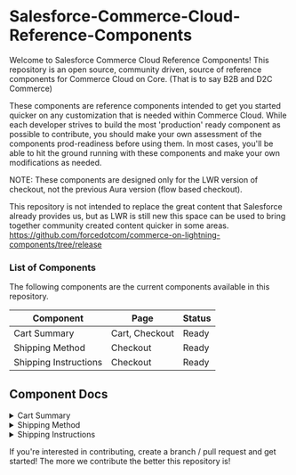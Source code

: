 # Salesforce-Commerce-Cloud-Reference-Components

Welcome to Salesforce Commerce Cloud Reference Components! 
This repository is an open source, community driven, source of reference components for Commerce Cloud on Core. (That is to say B2B and D2C Commerce)

These components are reference components intended to get you started quicker on any customization that is needed within Commerce Cloud. While each developer strives to build the most 'production' ready component as possible to contribute, you should make your own assessment of the components prod-readiness before using them. 
In most cases, you'll be able to hit the ground running with these components and make your own modifications as needed. 

NOTE: These components are designed only for the LWR version of checkout, not the previous Aura version (flow based checkout).

This repository is not intended to replace the great content that Salesforce already provides us, but as LWR is still new this space can be used to bring together community created content quicker in some areas. 
https://github.com/forcedotcom/commerce-on-lightning-components/tree/release

### List of Components
The following components are the current components available in this repository.

| Component  | Page | Status |
| ------------- | ------------- | ------------- |
| Cart Summary  | Cart, Checkout  | Ready |
| Shipping Method  | Checkout  | Ready |
| Shipping Instructions  | Checkout  | Ready |

## Component Docs

<details>
<summary>Cart Summary</summary>
This component utilizes a combination of slots & expressions to be a light weight version of cart summary. 

### Installation Steps
1. Deploy Code to your instance
2. Navigate to the Cart Page in Experience Builder
3. Drag 'Cart Summary' under the custom component section to the top right of the right column on cart page.
  You'll notice that the component comes over with place holder values for the $$, this is so you can see what the formatting looks like in Experience Builder. You'll also notice that there are slots available for you to place your text into the component and style as you wish. 
4. Drag a 'Text Block' component into each of the slots and style as needed
5. Publish Site
6. Login as user and check components values for accuracy
  
### Limitation
-   This version does not utilize apex to bring cart summary details to the screen, so it's relying on expressions to show the information
-   This version is not as 'smart' as the native component, meaning it won't hide and show promotions automatically or give you striked out original prices. If you want that functionality you'll have to add that afterwards. 
</details>

<details>
<summary>Shipping Method</summary>
This component shows the delivery methods that are available to the user during checkout. 
This component utilize the commerce cloud API to make updates to the checkout session (which can be found here -- https://developer.salesforce.com/docs/atlas.en-us.242.0.chatterapi.meta/chatterapi/connect_resources_commerce_webstore_checkouts.htm) In order to make this work you will need to ensure you have a remote site setup for your community url. 

### Installation Steps
1. Deploy Code to your instance
2. Navigate to the Cart Page in Experience Builder
3. Drag 'Shipping Method' under the custom component section to the top right of the right column on cart page.
4. Navigate to Remote Site Settings (Setup > Search "Remote Site Settings")
5. Add a new setting with the name "Checkout Services" and the url of your community (example: https://XXX--uat.sandbox.my.site.com)
6. You'll need Order Delivery Methods for this component to work, if you do not already have these configure you'll need to setup at least one record with the appropriate product and ensure the site is indexed
7. Publish Site
8. Login as user and check components values for accuracy

### Limitation
</details>

<details>
<summary>Shipping Instructions</summary>
This component shows the delivery methods that are available to the user during checkout. 
This component utilize the commerce cloud API to make updates to the checkout session (which can be found here -- https://developer.salesforce.com/docs/atlas.en-us.242.0.chatterapi.meta/chatterapi/connect_resources_commerce_webstore_checkouts.htm) In order to make this work you will need to ensure you have a remote site setup for your community url. 

### Installation Steps
1. Deploy Code to your instance
2. Navigate to the Cart Page in Experience Builder
3. Drag 'Shipping Instructions' under the custom component section to the top right of the right column on cart page
  You'll notice that the component comes over with place holder values for the Title and Placeholder values. Fill those in as desired.
4. Navigate to Remote Site Settings (Setup > Search "Remote Site Settings")
5. Add a new setting with the name "Checkout Services" and the url of your community (example: https://XXX--uat.sandbox.my.site.com)
6. Publish Site
7. Login as user and check components values for accuracy

### Limitation
</details>

If you're interested in contributing, create a branch / pull request and get started! The more we contribute the better this repository is!
